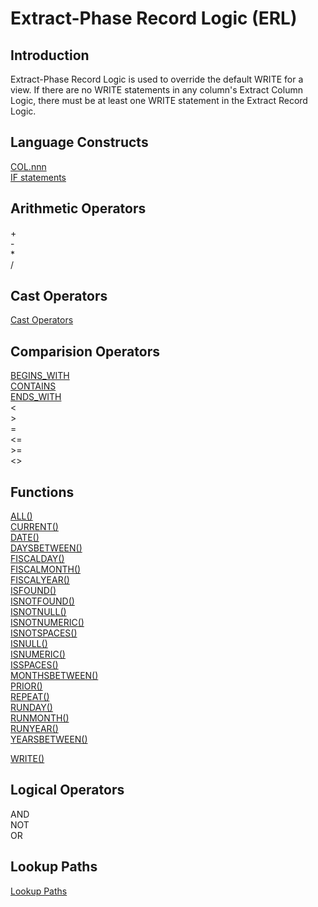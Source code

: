 # Extract-Phase Record Logic (ERL)

## Introduction

Extract-Phase Record Logic is used to override the default WRITE for a view. If there are no WRITE statements in any column's Extract Column Logic, there must be at least one WRITE statement in the Extract Record Logic.

## Language Constructs

[COL.nnn](./LogicText/ColnnnStatementERL.md)  
[IF statements](./LogicText/IFstatementsERL.md)

## Arithmetic Operators

\+  
\-  
\*  
/  

## Cast Operators

[Cast Operators ](./LogicText/Cast-operators.md)

## Comparision Operators

[BEGINS_WITH](./LogicText/BEGINS-WITH-Comparison.md)  
[CONTAINS](./LogicText/CONTAINS-Comparison.md)  
[ENDS_WITH](./LogicText/ENDS-WITH-Comparison.md)  
\<  
\>  
\=  
\<=  
\>=  
\<>  

## Functions

[ALL()](./LogicText/Function-All.md)  
[CURRENT()](./LogicText/Function-CURRENT.md)  
[DATE()](./LogicText/Function-DATE.md)  
[DAYSBETWEEN()](./LogicText/Function-DAYSBETWEEN.md)  
[FISCALDAY()](./LogicText/Function-FISCALDAY.md)  
[FISCALMONTH()](./LogicText/Function-FISCALMONTH.md)  
[FISCALYEAR()](./LogicText/Function-FISCALYEAR.md)  
[ISFOUND()](./LogicText/Function-ISFOUND.md)  
[ISNOTFOUND()](./LogicText/Function-ISNOTFOUND.md)  
[ISNOTNULL()](./LogicText/Function-ISNOTNULL.md)  
[ISNOTNUMERIC()](./LogicText/Function-ISNOTNUMERIC.md)  
[ISNOTSPACES()](./LogicText/Function-ISNOTSPACES.md)  
[ISNULL()](./LogicText/Function-ISNULL.md)  
[ISNUMERIC()](./LogicText/Function-ISNUMERIC.md)  
[ISSPACES()](./LogicText/Function-ISSPACES.md)  
[MONTHSBETWEEN()](./LogicText/Function-MONTHSBETWEEN.md)  
[PRIOR()](./LogicText/Function-PRIOR.md)  
[REPEAT()](./LogicText/Function-REPEAT.md)  
[RUNDAY()](./LogicText/Function-RUNDAY.md)  
[RUNMONTH()](./LogicText/Function-RUNMONTH.md)  
[RUNYEAR()](./LogicText/Function-RUNYEAR.md)  
[YEARSBETWEEN()](./LogicText/Function-YEARSBETWEEN.md)  

[WRITE()](./LogicText/WRITEstatementsERL.md)  

## Logical Operators

AND  
NOT  
OR  

## Lookup Paths

[Lookup Paths](./LogicText/LookupPaths.md)